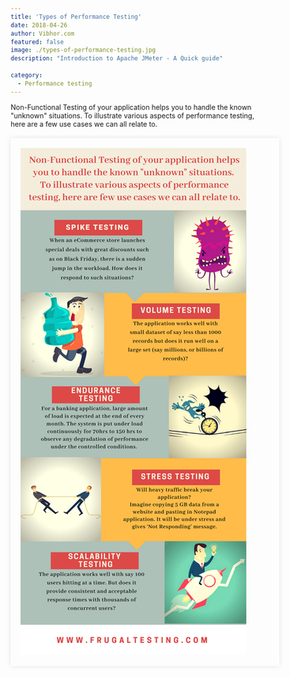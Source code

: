 ```yaml
---
title: 'Types of Performance Testing'
date: 2018-04-26
author: Vibhor.com
featured: false
image: ./types-of-performance-testing.jpg
description: "Introduction to Apache JMeter - A Quick guide"

category:
  - Performance testing
---
```



<div class="entry-content">
<p class="blog-content">Non-Functional Testing of your application helps you to handle the known "unknown" situations.
To illustrate various aspects of performance testing, here are a few use cases we can all relate to.</p>
<div style="width:100%; margin-top:20px; margin-bottom:20px;padding:20px; box-shadow:0 0 10px rgba(0,0,0,0.1)">
<img class="main-img img-responsive" style="" src="./Types of Performance Testing.png" alt="FrugalTesting Types of Performance Testing">
</div>
</div>
